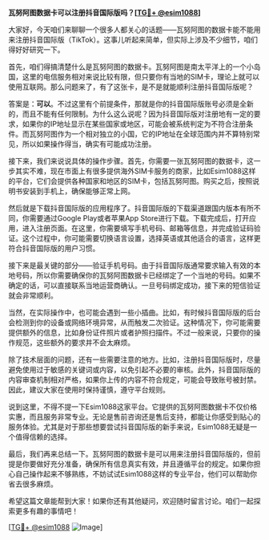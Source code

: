 **瓦努阿图数据卡可以注册抖音国际版吗？[[TG💪+ @esim1088](https://t.me/s/esim1088)]**

大家好，今天咱们来聊聊一个很多人都关心的话题——瓦努阿图的数据卡能不能用来注册抖音国际版（TikTok）。这事儿听起来简单，但实际上涉及不少细节，咱们得好好研究一下。

首先，咱们得搞清楚什么是瓦努阿图的数据卡。瓦努阿图是南太平洋上的一个小岛国，这里的电信服务相对来说比较有限，但只要你有当地的SIM卡，理论上就可以使用互联网。那么问题来了，有了这张卡，是不是就能顺利注册抖音国际版呢？

答案是：**可以**。不过这里有个前提条件，那就是你的抖音国际版账号必须是全新的，而且不能有任何限制。为什么这么说呢？因为抖音国际版对注册地有一定的要求，如果你的IP地址显示在某些国家或地区，可能会被系统判定为不符合注册条件。而瓦努阿图作为一个相对独立的小国，它的IP地址在全球范围内并不算特别常见，所以如果操作得当，确实有可能成功注册。

接下来，我们来说说具体的操作步骤。首先，你需要一张瓦努阿图的数据卡，这一步其实不难，现在市面上有很多提供海外SIM卡服务的商家，比如Esim1088这样的平台，它们会提供各种国家和地区的SIM卡，包括瓦努阿图。购买之后，按照说明书安装到手机上，确保能够正常上网。

然后就是下载抖音国际版的应用程序了。抖音国际版的下载渠道跟国内版本有所不同，你需要通过Google Play或者苹果App Store进行下载。下载完成后，打开应用，进入注册页面。在这里，你需要填写手机号码、邮箱等信息，并完成验证码验证。这个过程中，你可能需要切换语言设置，选择英语或其他适合的语言，这样更符合抖音国际版的用户习惯。

接下来是最关键的部分——验证手机号码。由于抖音国际版通常要求输入有效的本地号码，所以你需要确保你的瓦努阿图数据卡已经绑定了一个当地的号码。如果不确定的话，可以直接联系当地运营商确认。一旦号码绑定成功，接下来的短信验证就会非常顺利。

当然，在实际操作中，也可能会遇到一些小插曲。比如，有时候抖音国际版的后台会检测到你的设备或网络环境异常，从而触发二次验证。这种情况下，你可能需要提供额外的信息，比如身份证件照片或者护照扫描件。不过一般来说，只要你的操作规范，这些额外的要求并不会太麻烦。

除了技术层面的问题，还有一些需要注意的地方。比如，注册抖音国际版时，尽量避免使用过于敏感的关键词或内容，以免引起不必要的审核。此外，抖音国际版的内容审查机制相对严格，如果你上传的内容不符合规定，可能会导致账号被封禁。因此，建议大家在使用时保持谨慎，遵守平台规则。

说到这里，不得不提一下Esim1088这家平台。它提供的瓦努阿图数据卡不仅价格实惠，而且服务非常专业。无论是售前咨询还是售后支持，都能让你感受到贴心的服务体验。尤其是对于那些想要尝试抖音国际版的新手来说，Esim1088无疑是一个值得信赖的选择。

最后，我们再来总结一下。瓦努阿图的数据卡是可以用来注册抖音国际版的，但前提是你要做好充分准备，确保所有信息真实有效，并且遵循平台的规定。如果你担心自己操作起来不够熟练，不妨试试Esim1088这样的专业平台，他们可以帮助你省去很多麻烦。

希望这篇文章能帮到大家！如果你还有其他疑问，欢迎随时留言讨论。咱们一起探索更多有趣的事情吧！

[[TG💪+ @esim1088](https://t.me/s/esim1088) ![Image](https://i.postimg.cc/4NQfJmqS/Snipaste-2025-05-13-00-14-12.png)]